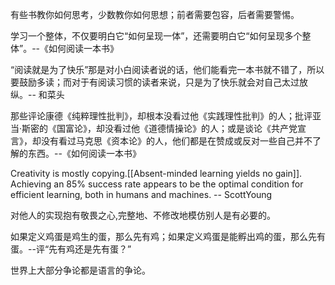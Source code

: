 有些书教你如何思考，少数教你如何思想；前者需要包容，后者需要警惕。

学习一个整体，不仅要明白它“如何呈现一体”，还需要明白它“如何呈现多个整体”。--《如何阅读一本书》

“阅读就是为了快乐”那是对小白阅读者说的话，他们能看完一本书就不错了，所以要鼓励多读；而对于有阅读习惯的读者来说，只是为了快乐就会对自己太过放纵。-- 和菜头

那些评论康德《纯粹理性批判》，却根本没看过他《实践理性批判》的人；批评亚当·斯密的《国富论》，却没看过他《道德情操论》的人；或是谈论《共产党宣言》，却没有看过马克思《资本论》的人，他们都是在赞成或反对一些自己并不了解的东西。--《如何阅读一本书》

Creativity is mostly copying.[[Absent-minded learning yields no gain]].
Achieving an 85% success rate appears to be the optimal condition for efficient learning, both in humans and machines.
-- ScottYoung

对他人的实现抱有敬畏之心,完整地、不修改地模仿别人是有必要的。

如果定义鸡蛋是鸡生的蛋，那么先有鸡；如果定义鸡蛋是能孵出鸡的蛋，那么先有蛋。--评“先有鸡还是先有蛋？”

世界上大部分争论都是语言的争论。